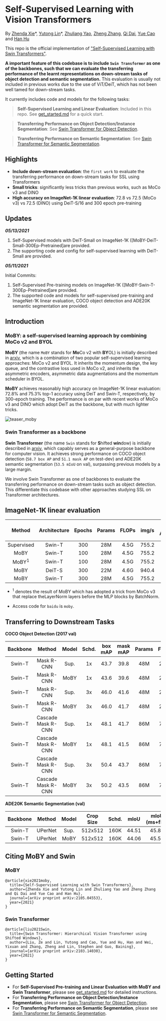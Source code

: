 # Self-Supervised Learning with Vision Transformers

By [Zhenda Xie](https://github.com/zdaxie/)\*, [Yutong Lin](https://github.com/impiga)\*, [Zhuliang Yao](https://github.com/Howal), [Zheng Zhang](https://stupidzz.github.io/), [Qi Dai](https://www.microsoft.com/en-us/research/people/qid/), [Yue Cao](http://yue-cao.me) and [Han Hu](https://ancientmooner.github.io/)

This repo is the official implementation of ["Self-Supervised Learning with Swin Transformers"](https://arxiv.org/abs/2105.04553). 

**A important feature of this codebase is to include `Swin Transformer` as one of the backbones, such that we can evaluate the transferring performance of the learnt representations on down-stream tasks of object detection and semantic segmentation.** This evaluation is usually not included in previous works due to the use of ViT/DeiT, which has not been well tamed for down-stream tasks.

It currently includes code and models for the following tasks:

> **Self-Supervised Learning and Linear Evaluation**: Included in this repo. See [get_started.md](get_started.md) for a quick start.

> **Transferring Performance on Object Detection/Instance Segmentation**: See [Swin Transformer for Object Detection](https://github.com/SwinTransformer/Swin-Transformer-Object-Detection).

> **Transferring Performance on Semantic Segmentation**: See [Swin Transformer for Semantic Segmentation](https://github.com/SwinTransformer/Swin-Transformer-Semantic-Segmentation).

## Highlights

- **Include down-stream evaluation**: the `first work` to evaluate the transferring performance on down-stream tasks for SSL using Transformers
- **Small tricks**: significantly less tricks than previous works, such as MoCo v3 and DINO
- **High accuracy on ImageNet-1K linear evaluation**: 72.8 vs 72.5 (MoCo v3) vs 72.5 (DINO) using DeiT-S/16 and 300 epoch pre-training

## Updates

***05/13/2021***

1. Self-Supervised models with DeiT-Small on ImageNet-1K ([MoBY-DeiT-Small-300Ep-Pretrained]are provided.
2. The supporting code and config for self-supervised learning with DeiT-Small are provided.

***05/11/2021***

Initial Commits:
1. Self-Supervised Pre-training models on ImageNet-1K ([MoBY-Swin-T-300Ep-Pretrained]are provided.
2. The supported code and models for self-supervised pre-training and ImageNet-1K linear evaluation, COCO object detection and ADE20K semantic segmentation are provided.

## Introduction

### MoBY: a self-supervised learning approach by combining MoCo v2 and BYOL

**MoBY** (the name `MoBY` stands for **Mo**Co v2 with **BY**OL) is initially described in [arxiv](https://arxiv.org/abs/2105.04553), which is a combination of two popular self-supervised learning approaches: MoCo v2 and BYOL. It inherits the momentum design, the key queue, and the contrastive loss used in MoCo v2, and inherits the asymmetric encoders, asymmetric data augmentations and the momentum scheduler in BYOL.

**MoBY** achieves reasonably high accuracy on ImageNet-1K linear evaluation: 72.8\% and 75.3\% top-1 accuracy using DeiT and Swin-T, respectively, by 300-epoch training. The performance is on par with recent works of MoCo v3 and DINO which adopt DeiT as the backbone, but with much lighter tricks. 

![teaser_moby](figures/teaser_moby.png)

### Swin Transformer as a backbone

**Swin Transformer** (the name `Swin` stands for **S**hifted **win**dow) is initially described in [arxiv](https://arxiv.org/abs/2103.14030), which capably serves as a general-purpose backbone for computer vision. It achieves strong performance on COCO object detection (`58.7 box AP` and `51.1 mask AP` on test-dev) and ADE20K semantic segmentation (`53.5 mIoU` on val), surpassing previous models by a large margin.

We involve Swin Transformer as one of backbones to evaluate the transferring performance on down-stream tasks such as object detection. This differentiate this codebase with other approaches studying SSL on Transformer architectures.

## ImageNet-1K linear evaluation


|      Method      | Architecture | Epochs | Params | FLOPs | img/s | Top-1 Accuracy |                                                 Pre-trained Checkpoint                                                 |                                                   Linear Checkpoint                                                    |
| :--------------: | :----------: | :----: | :----: | :---: | :---: | :------------: | :--------------------------------------------------------------------------------------------------------------------: | :--------------------------------------------------------------------------------------------------------------------: |
|    Supervised    |    Swin-T    |  300   |  28M   | 4.5G  | 755.2 |      81.2      |        
|       MoBY       |    Swin-T    |  100   |  28M   | 4.5G  | 755.2 |      70.9      |                                                        [TBA]()                                                         |
| MoBY<sup>1</sup> |    Swin-T    |  100   |  28M   | 4.5G  | 755.2 |      72.0      |                                                        [TBA]()                                                         |
|       MoBY       |    DeiT-S    |  300   |  22M   | 4.6G  | 940.4 |      72.8      | 
|       MoBY       |    Swin-T    |  300   |  28M   | 4.5G  | 755.2 |      75.3      |

- <sup>1</sup> denotes the result of MoBY which has adopted a trick from MoCo v3 that replace theLayerNorm layers before the MLP blocks by BatchNorm.

- Access code for `baidu` is `moby`.


## Transferring to Downstream Tasks

**COCO Object Detection (2017 val)**

| Backbone |       Method       | Model | Schd. | box mAP | mask mAP | Params | FLOPs |
| :------: | :----------------: | :---: | :---: | :-----: | :------: | :----: | :---: |
|  Swin-T  |     Mask R-CNN     | Sup.  |  1x   |  43.7   |   39.8   |  48M   | 267G  |
|  Swin-T  |     Mask R-CNN     | MoBY  |  1x   |  43.6   |   39.6   |  48M   | 267G  |
|  Swin-T  |     Mask R-CNN     | Sup.  |  3x   |  46.0   |   41.6   |  48M   | 267G  |
|  Swin-T  |     Mask R-CNN     | MoBY  |  3x   |  46.0   |   41.7   |  48M   | 267G  |
|  Swin-T  | Cascade Mask R-CNN | Sup.  |  1x   |  48.1   |   41.7   |  86M   | 745G  |
|  Swin-T  | Cascade Mask R-CNN | MoBY  |  1x   |  48.1   |   41.5   |  86M   | 745G  |
|  Swin-T  | Cascade Mask R-CNN | Sup.  |  3x   |  50.4   |   43.7   |  86M   | 745G  |
|  Swin-T  | Cascade Mask R-CNN | MoBY  |  3x   |  50.2   |   43.5   |  86M   | 745G  |

**ADE20K Semantic Segmentation (val)**

| Backbone | Method  | Model | Crop Size | Schd. | mIoU  | mIoU (ms+flip) | Params | FLOPs |
| :------: | :-----: | :---: | :-------: | :---: | :---: | :------------: | :----: | :---: |
|  Swin-T  | UPerNet | Sup.  |  512x512  | 160K  | 44.51 |     45.81      |  60M   | 945G  |
|  Swin-T  | UPerNet | MoBY  |  512x512  | 160K  | 44.06 |     45.58      |  60M   | 945G  |


## Citing MoBY and Swin

### MoBY

```
@article{xie2021moby,
  title={Self-Supervised Learning with Swin Transformers}, 
  author={Zhenda Xie and Yutong Lin and Zhuliang Yao and Zheng Zhang and Qi Dai and Yue Cao and Han Hu},
  journal={arXiv preprint arXiv:2105.04553},
  year={2021}
}
```

### Swin Transformer

```
@article{liu2021Swin,
  title={Swin Transformer: Hierarchical Vision Transformer using Shifted Windows},
  author={Liu, Ze and Lin, Yutong and Cao, Yue and Hu, Han and Wei, Yixuan and Zhang, Zheng and Lin, Stephen and Guo, Baining},
  journal={arXiv preprint arXiv:2103.14030},
  year={2021}
}
```

## Getting Started

- For **Self-Supervised Pre-training and Linear Evaluation with MoBY and Swin Transformer**, please see [get_started.md](get_started.md) for detailed instructions.
- For **Transferring Performance on Object Detection/Instance Segmentation**, please see [Swin Transformer for Object Detection](https://github.com/SwinTransformer/Swin-Transformer-Object-Detection).
- For **Transferring Performance on Semantic Segmentation**, please see [Swin Transformer for Semantic Segmentation](https://github.com/SwinTransformer/Swin-Transformer-Semantic-Segmentation).
